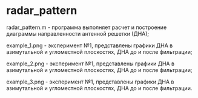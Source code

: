# radar_pattern
radar_pattern.m - программа выполняет расчет и построение диаграммы направленности антенной решетки (ДНА);  

example_1.png - эксперимент №1, представлены графики ДНА в азимутальной и угломестной плоскостях, ДНА до и после фильтрации;  

example_2.png - эксперимент №1, представлены графики ДНА в азимутальной и угломестной плоскостях, ДНА до и после фильтрации;  

example_3.png - эксперимент №1, представлены графики ДНА в азимутальной и угломестной плоскостях, ДНА до и после фильтрации.

